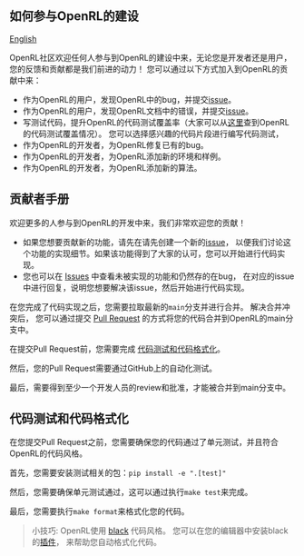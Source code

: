 ## 如何参与OpenRL的建设

[English](../CONTRIBUTING.md)

OpenRL社区欢迎任何人参与到OpenRL的建设中来，无论您是开发者还是用户，您的反馈和贡献都是我们前进的动力！
您可以通过以下方式加入到OpenRL的贡献中来：

- 作为OpenRL的用户，发现OpenRL中的bug，并提交[issue](https://github.com/OpenRL-Lab/openrl/issues/new/choose)。
- 作为OpenRL的用户，发现OpenRL文档中的错误，并提交[issue](https://github.com/OpenRL-Lab/openrl/issues/new/choose)。
- 写测试代码，提升OpenRL的代码测试覆盖率（大家可以从[这里](https://app.codecov.io/gh/OpenRL-Lab/openrl)查到OpenRL的代码测试覆盖情况）。
 您可以选择感兴趣的代码片段进行编写代码测试，
- 作为OpenRL的开发者，为OpenRL修复已有的bug。
- 作为OpenRL的开发者，为OpenRL添加新的环境和样例。
- 作为OpenRL的开发者，为OpenRL添加新的算法。

## 贡献者手册

欢迎更多的人参与到OpenRL的开发中来，我们非常欢迎您的贡献！

- 如果您想要贡献新的功能，请先在请先创建一个新的[issue](https://github.com/OpenRL-Lab/openrl/issues/new/choose)，
 以便我们讨论这个功能的实现细节。如果该功能得到了大家的认可，您可以开始进行代码实现。
- 您也可以在 [Issues](https://github.com/OpenRL-Lab/openrl/issues) 中查看未被实现的功能和仍然存的在bug，
在对应的issue中进行回复，说明您想要解决该issue，然后开始进行代码实现。

在您完成了代码实现之后，您需要拉取最新的`main`分支并进行合并。
解决合并冲突后，
您可以通过提交 [Pull Request](https://github.com/OpenRL-Lab/openrl/pulls) 
的方式将您的代码合并到OpenRL的main分支中。

在提交Pull Request前，您需要完成 [代码测试和代码格式化](#代码测试和代码格式化)。

然后，您的Pull Request需要通过GitHub上的自动化测试。

最后，需要得到至少一个开发人员的review和批准，才能被合并到main分支中。

## 代码测试和代码格式化

在您提交Pull Request之前，您需要确保您的代码通过了单元测试，并且符合OpenRL的代码风格。

首先，您需要安装测试相关的包：`pip install -e ".[test]"`

然后，您需要确保单元测试通过，这可以通过执行`make test`来完成。

最后，您需要执行`make format`来格式化您的代码。

> 小技巧: OpenRL使用 [black](https://github.com/psf/black) 代码风格。
您可以在您的编辑器中安装black的[插件](https://black.readthedocs.io/en/stable/integrations/editors.html)，
来帮助您自动格式化代码。



